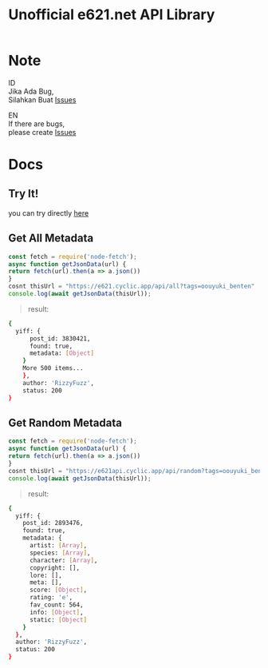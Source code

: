# Unofficial e621.net API Library
<p align="center">
<a target="_blank" href="https://github.com/rizzlydev/e621-api-js"><img src="https://github.com/rizzlydev/e621-api-js/blob/main/public/img/e621-RizzyFuzz-Design.png?raw=true" alt="" size="80" /></a>


# Note

ID<br>
Jika Ada Bug,<br>
Silahkan Buat [Issues](https://github.com/rizzlydev/e621-api-js/issues/new)

EN<br>
If there are bugs,<br>
please create [Issues](https://github.com/rizzlydev/e621-api-js/issues/new)

# Docs
## Try It!
you can try directly [here](https://e621.cyclic.app)

## Get All Metadata

```js
const fetch = require('node-fetch');
async function getJsonData(url) {
return fetch(url).then(a => a.json())
}
cosnt thisUrl = "https://e621.cyclic.app/api/all?tags=oouyuki_benten"
console.log(await getJsonData(thisUrl)); 
```
> result:
```bash
{
  yiff: {
      post_id: 3830421,
      found: true,
      metadata: [Object]
    }
    More 500 items...
    },
    author: 'RizzyFuzz', 
    status: 200
}
```

## Get Random Metadata

```js
const fetch = require('node-fetch');
async function getJsonData(url) {
return fetch(url).then(a => a.json())
}
cosnt thisUrl = "https://e621api.cyclic.app/api/random?tags=oouyuki_benten"
console.log(await getJsonData(thisUrl)); 
```
> result:
```bash
{
  yiff: {
    post_id: 2893476,
    found: true,
    metadata: {
      artist: [Array],
      species: [Array],
      character: [Array],
      copyright: [],
      lore: [],
      meta: [],
      score: [Object],
      rating: 'e',
      fav_count: 564,
      info: [Object],
      static: [Object]
    }
  },
  author: 'RizzyFuzz',
  status: 200
}
```
